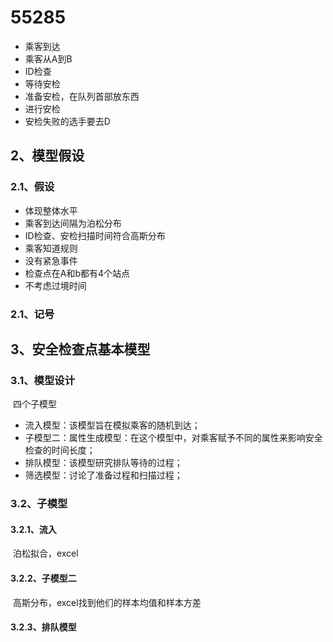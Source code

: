 # 55285

- 乘客到达
- 乘客从A到B
- ID检查
- 等待安检
- 准备安检，在队列首部放东西
- 进行安检
- 安检失败的选手要去D

## 2、模型假设

### 2.1、假设

- 体现整体水平
- 乘客到达间隔为泊松分布
- ID检查、安检扫描时间符合高斯分布
- 乘客知道规则
- 没有紧急事件
- 检查点在A和b都有4个站点
- 不考虑过境时间

### 2.1、记号



## 3、安全检查点基本模型

### 3.1、模型设计

​	四个子模型

- 流入模型：该模型旨在模拟乘客的随机到达；
- 子模型二：属性生成模型：在这个模型中，对乘客赋予不同的属性来影响安全检查的时间长度；
- 排队模型：该模型研究排队等待的过程；
- 筛选模型：讨论了准备过程和扫描过程；



### 3.2、子模型

#### 3.2.1、流入

​	泊松拟合，excel

#### 3.2.2、子模型二

​	高斯分布，excel找到他们的样本均值和样本方差

#### 3.2.3、排队模型

​	

